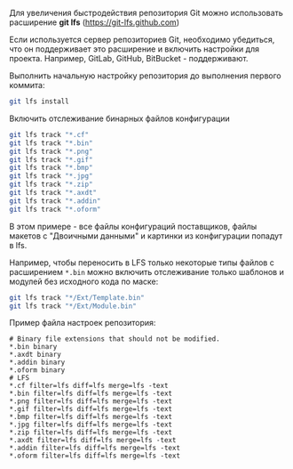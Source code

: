 Для увеличения быстродействия репозитория Git можно использовать расширение __git lfs__ (https://git-lfs.github.com)

Если используется сервер репозиториев Git, необходимо убедиться, что он поддерживает это расширение и включить настройки для проекта. Например, GitLab, GitHub, BitBucket - поддерживают.

Выполнить начальную настройку репозитория до выполнения первого коммита:

```bash
git lfs install
```

Включить отслеживание бинарных файлов конфигурации
```bash
git lfs track "*.cf"
git lfs track "*.bin"
git lfs track "*.png"
git lfs track "*.gif"
git lfs track "*.bmp"
git lfs track "*.jpg"
git lfs track "*.zip"
git lfs track "*.axdt"
git lfs track "*.addin"
git lfs track "*.oform"
```
В этом примере - все файлы конфигураций поставщиков, файлы макетов с "Двоичными данными" и картинки из конфигурации попадут в lfs.

Например, чтобы переносить в LFS только некоторые типы файлов с расширением `*.bin` можно включить отслеживание только шаблонов и модулей без исходного кода по маске:

```bash
git lfs track "*/Ext/Template.bin"
git lfs track "*/Ext/Module.bin"
```

Пример файла настроек репозитория:

```
﻿# Binary file extensions that should not be modified.
*.bin binary
*.axdt binary
*.addin binary
*.oform binary
# LFS
*.cf filter=lfs diff=lfs merge=lfs -text
*.bin filter=lfs diff=lfs merge=lfs -text
*.png filter=lfs diff=lfs merge=lfs -text
*.gif filter=lfs diff=lfs merge=lfs -text
*.bmp filter=lfs diff=lfs merge=lfs -text
*.jpg filter=lfs diff=lfs merge=lfs -text
*.zip filter=lfs diff=lfs merge=lfs -text
*.axdt filter=lfs diff=lfs merge=lfs -text
*.addin filter=lfs diff=lfs merge=lfs -text
*.oform filter=lfs diff=lfs merge=lfs -text
```
